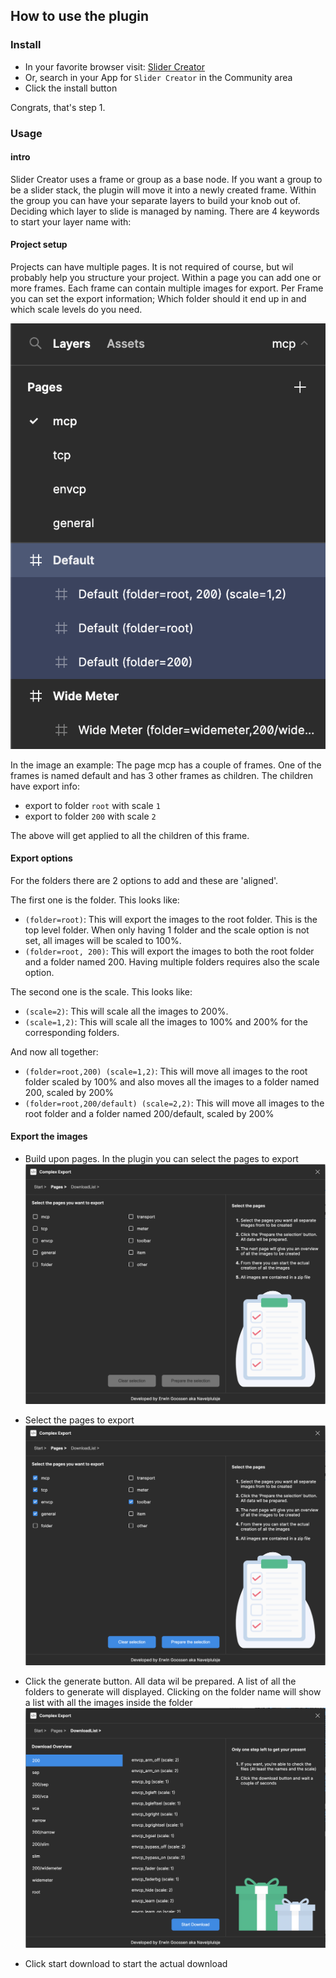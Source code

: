 ## How to use the plugin

### Install

- In your favorite browser visit: [Slider Creator](https://www.figma.com/community/plugin/1275561670400781749/Slider-Creator)
- Or, search in your App for `Slider Creator` in the Community area
- Click the install button

Congrats, that's step 1.

### Usage

#### intro

Slider Creator uses a frame or group as a base node. If you want a group to be a slider stack, the plugin will move it into a newly created frame.
Within the group you can have your separate layers to build your knob out of. Deciding which layer to slide is managed by naming. There are 4 keywords to start your layer name with:

#### Project setup

Projects can have multiple pages. It is not required of course, but wil probably help you structure your project.
Within a page you can add one or more frames. Each frame can contain multiple images for export. Per Frame you can set the export information; Which folder should it end up in and which scale levels do you need.

![Select pages](/assets/plugin-folder-structure.png)

In the image an example:
The page mcp has a couple of frames. One of the frames is named default and has 3 other frames as children. The children have export info:

- export to folder `root` with scale `1`
- export to folder `200` with scale `2`

The above will get applied to all the children of this frame.

#### Export options

For the folders there are 2 options to add and these are 'aligned'.

The first one is the folder. This looks like:

- `(folder=root)`: This will export the images to the root folder. This is the top level folder. When only having 1 folder and the scale option is not set, all images will be scaled to 100%.
- `(folder=root, 200)`: This will export the images to both the root folder and a folder named 200. Having multiple folders requires also the scale option.

The second one is the scale. This looks like:

- `(scale=2)`: This will scale all the images to 200%.
- `(scale=1,2)`: This will scale all the images to 100% and 200% for the corresponding folders.

And now all together:

- `(folder=root,200) (scale=1,2)`: This will move all images to the root folder scaled by 100% and also moves all the images to a folder named 200, scaled by 200%
- `(folder=root,200/default) (scale=2,2)`: This will move all images to the root folder and a folder named 200/default, scaled by 200%

#### Export the images

- Build upon pages. In the plugin you can select the pages to export
  ![Select pages](/assets/plugin-page-select.png)
- Select the pages to export
  ![Select pages](/assets/plugin-page-selected.png)

- Click the generate button. All data wil be prepared. A list of all the folders to generate will displayed. Clicking on the folder name will show a list with all the images inside the folder
  ![Select pages](/assets/plugin-download-list.png)

- Click start download to start the actual download
